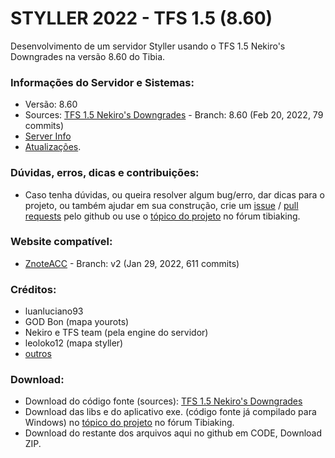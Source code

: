 # STYLLER 2022 - TFS 1.5 (8.60)

Desenvolvimento de um servidor Styller usando o TFS 1.5 Nekiro's Downgrades na versão 8.60 do Tibia.

### Informações do Servidor e Sistemas:
- Versão: 8.60
- Sources: [TFS 1.5 Nekiro's Downgrades](https://github.com/nekiro/TFS-1.5-Downgrades/tree/8.60) - Branch: 8.60 (Feb 20, 2022, 79 commits)
- [Server Info](https://github.com/luanluciano93/styller/wiki)
- [Atualizações](https://github.com/luanluciano93/styller/wiki/Atualiza%C3%A7%C3%B5es).

### Dúvidas, erros, dicas e contribuições:
- Caso tenha dúvidas, ou queira resolver algum bug/erro, dar dicas para o projeto, ou também ajudar em sua construção, crie um [issue](https://github.com/luanluciano93/styller/issues/new) / [pull requests](https://github.com/luanluciano93/styller/pulls) pelo github ou use o [tópico do projeto](https://tibiaking.com/forums/topic/104684-tfs-14-860-styller-2021/) no fórum tibiaking.

### Website compatível:
- [ZnoteACC](https://github.com/Znote/ZnoteAAC/tree/v2) - Branch: v2 (Jan 29, 2022, 611 commits)

### Créditos:
- luanluciano93
- GOD Bon (mapa yourots)
- Nekiro e TFS team (pela engine do servidor)
- leoloko12 (mapa styller)
- [outros](https://github.com/luanluciano93/styller/wiki/COLABORADORES)

### Download:
- Download do código fonte (sources): [TFS 1.5 Nekiro's Downgrades](https://github.com/nekiro/TFS-1.5-Downgrades/tree/8.60)
- Download das libs e do aplicativo exe. (código fonte já compilado para Windows) no [tópico do projeto](https://tibiaking.com/forums/topic/104684-tfs-15-860-styller-ot-2022/) no fórum Tibiaking.
- Download do restante dos arquivos aqui no github em CODE, Download ZIP.
